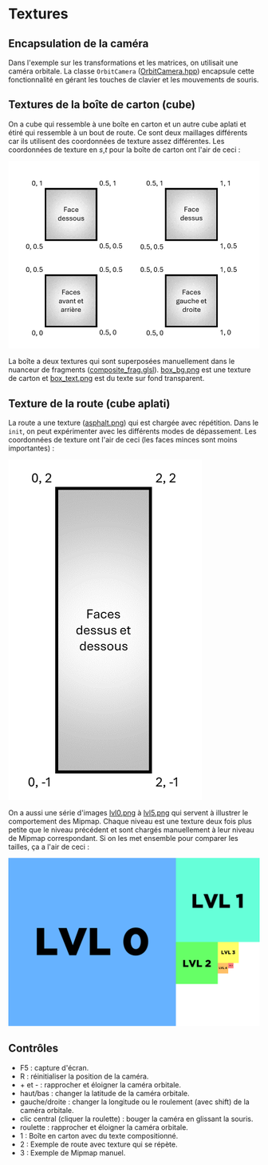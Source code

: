 # Textures

## Encapsulation de la caméra

Dans l'exemple sur les transformations et les matrices, on utilisait une caméra orbitale. La classe `OrbitCamera` ([OrbitCamera.hpp](../inf2705/OrbitCamera.hpp)) encapsule cette fonctionnalité en gérant les touches de clavier et les mouvements de souris.

## Textures de la boîte de carton (cube)

On a cube qui ressemble à une boîte en carton et un autre cube aplati et étiré qui ressemble à un bout de route. Ce sont deux maillages différents car ils utilisent des coordonnées de texture assez différentes. Les coordonnées de texture en *s*,*t* pour la boîte de carton ont l'air de ceci :

<img src="doc/coords_box.png"/>

La boîte a deux textures qui sont superposées manuellement dans le nuanceur de fragments ([composite_frag.glsl](composite_frag.glsl)). [box_bg.png](box_bg.png) est une texture de carton et [box_text.png](box_text.png) est du texte sur fond transparent.

## Texture de la route (cube aplati)

La route a une texture ([asphalt.png](asphalt.png)) qui est chargée avec répétition. Dans le `init`, on peut expérimenter avec les différents modes de dépassement. Les coordonnées de texture ont l'air de ceci (les faces minces sont moins importantes) :

<img src="doc/coords_road.png"/>

On a aussi une série d'images [lvl0.png](lvl0.png) à [lvl5.png](lvl5.png) qui servent à illustrer le comportement des Mipmap. Chaque niveau est une texture deux fois plus petite que le niveau précédent et sont chargés manuellement à leur niveau de Mipmap correspondant. Si on les met ensemble pour comparer les tailles, ça a l'air de ceci :

<img src="doc/mipmaps.png"/>

## Contrôles

* F5 : capture d'écran.
* R : réinitialiser la position de la caméra.
* \+ et - :  rapprocher et éloigner la caméra orbitale.
* haut/bas : changer la latitude de la caméra orbitale.
* gauche/droite : changer la longitude ou le roulement (avec shift) de la caméra orbitale.
* clic central (cliquer la roulette) : bouger la caméra en glissant la souris.
* roulette : rapprocher et éloigner la caméra orbitale.
* 1 : Boîte en carton avec du texte compositionné.
* 2 : Exemple de route avec texture qui se répète.
* 3 : Exemple de Mipmap manuel.
